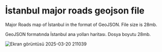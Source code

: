 # İstanbul major roads geojson file

Major Roads map of İstanbul in the format of GeoJSON. File size is 28mb.

GeoJSON formatında İstanbul ana yolları haritası. Dosya boyutu 28mb.


![Ekran görüntüsü 2025-03-20 211039](https://github.com/user-attachments/assets/06201c54-4255-4042-b9dc-dab8f3d28b6b)

